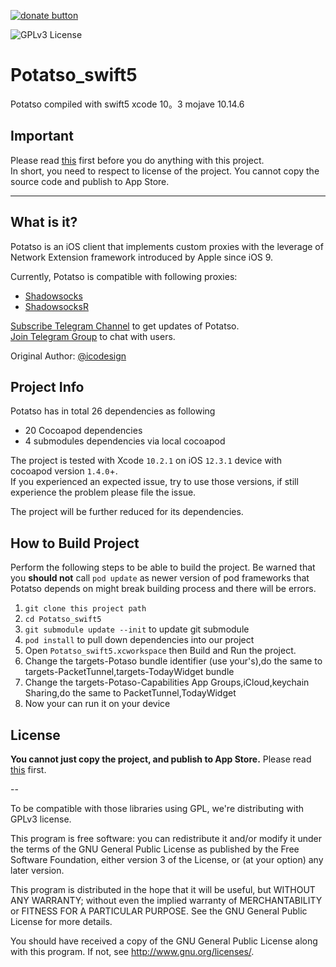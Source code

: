 [![donate button](https://img.shields.io/badge/$-donate-ff69b4.svg?maxAge=2592000&amp;style=flat)](https://github.com/haxpor/donate)

![GPLv3 License](https://img.shields.io/badge/License-GPLv3-blue.svg)

# Potatso_swift5
 Potatso compiled with swift5 xcode 10。3 mojave 10.14.6

## Important

Please read [this](https://github.com/haxpor/Potatso/blob/master/ADHERE_LICENSE.md) first before you do anything with this project.  
In short, you need to respect to license of the project. You cannot copy the source code and publish to App Store.

---

## What is it?

Potatso is an iOS client that implements custom proxies with the leverage of Network Extension framework introduced by Apple since iOS 9.

Currently, Potatso is compatible with following proxies:

- [Shadowsocks](https://shadowsocks.org)
- [ShadowsocksR](https://github.com/breakwa11/shadowsocks-rss)

[Subscribe Telegram Channel](https://telegram.me/potatso) to get updates of Potatso.  
[Join Telegram Group](https://telegram.me/joinchat/BT0c4z49OGNZXwl9VsO0uQ) to chat with users.

Original Author: [@icodesign](https://twitter.com/icodesign_me)  

## Project Info

Potatso has in total 26 dependencies as following

* 20 Cocoapod dependencies
* 4 submodules dependencies via local cocoapod

The project is tested with Xcode `10.2.1` on iOS `12.3.1` device with cocoapod version `1.4.0`+.  
If you experienced an expected issue, try to use those versions, if still experience the problem please file the issue.

The project will be further reduced for its dependencies.

## How to Build Project

Perform the following steps to be able to build the project.
Be warned that you **should not** call `pod update` as newer version of pod frameworks that Potatso depends on might break building process and there will be errors.

1. `git clone this project path`
2. `cd Potatso_swift5`
3. `git submodule update --init` to update git submodule
4. `pod install` to pull down dependencies into our project
5. Open `Potatso_swift5.xcworkspace` then Build and Run the project.
6. Change the targets-Potaso bundle identifier (use your's),do the same to targets-PacketTunnel,targets-TodayWidget bundle
7. Change the targets-Potaso-Capabilities App Groups,iCloud,keychain Sharing,do the same to PacketTunnel,TodayWidget
8. Now your can run it on your device

## License

**You cannot just copy the project, and publish to App Store.**  Please read [this](https://github.com/haxpor/Potatso/blob/master/ADHERE_LICENSE.md) first.

--

To be compatible with those libraries using GPL, we're distributing with GPLv3 license.

This program is free software: you can redistribute it and/or modify it under the terms of the GNU General Public License as published by the Free Software Foundation, either version 3 of the License, or (at your option) any later version.

This program is distributed in the hope that it will be useful, but WITHOUT ANY WARRANTY; without even the implied warranty of MERCHANTABILITY or FITNESS FOR A PARTICULAR PURPOSE. See the GNU General Public License for more details.

You should have received a copy of the GNU General Public License along with this program. If not, see http://www.gnu.org/licenses/.

